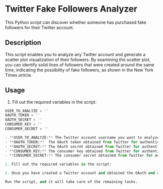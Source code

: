 # Twitter Fake Followers Analyzer

This Python script can discover whether someone has purchased fake followers for their Twitter account.

## Description

This script enables you to analyze any Twitter account and generate a scatter plot visualization of their followers. By examining the scatter plot, you can identify solid lines of followers that were created around the same time, indicating the possibility of fake followers, as shown in the New York Times article.

## Usage

1. Fill out the required variables in the script:

```python
USER_TO_ANALYZE = ''
OAUTH_TOKEN = ''
OAUTH_SECRET = ''
CONSUMER_KEY = ''
CONSUMER_SECRET = ''

- **USER_TO_ANALYZE:** The Twitter account username you want to analyze.
- **OAUTH_TOKEN:**  The OAuth token obtained from Twitter for authentication.
- **OAUTH_SECRET:** The OAuth secret obtained from Twitter for authentication.
- **CONSUMER_KEY:** The consumer key obtained from Twitter for authentication.
- **CONSUMER_SECRET:** The consumer secret obtained from Twitter for authentication.

1. Fill out the required variables in the script: 

2. Once you have created a Twitter account and obtained the OAuth and consumer keys, replace the empty strings with the corresponding values.

Run the script, and it will take care of the remaining tasks.
